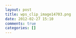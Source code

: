 ```yaml
---
layout: post
title: wps_clip_image14703.png
date: 2012-02-27 15:10
comments: true
categories: []
---
```


